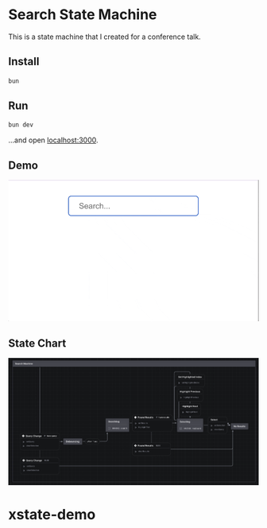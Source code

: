 # Search State Machine

This is a state machine that I created for a conference talk.

## Install

```bash
bun
```

## Run

```bash
bun dev
```

...and open [localhost:3000](http://localhost:3000).

## Demo

![Search Demo](search.gif)

## State Chart

![State Chart](statechart.png)
# xstate-demo
